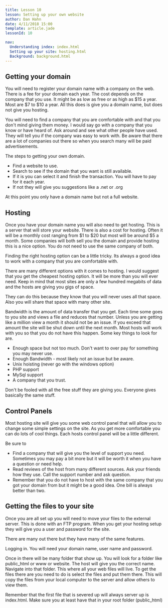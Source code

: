 ```yaml
---
title: Lesson 10
lesson: Setting up your own website
author: Dan Hahn
date: 4/11/2018 15:00
template: article.jade
lessonId: 10

nav:
  Understanding index: index.html
  Setting up your site: hosting.html
  Background: background.html
---
```


## Getting your domain

You will need to register your domain name with a company on the web. There is a fee for your domain each year. The cost depends on the company that you use. It might be as low as free or as high as $15 a year. Most are $7 to $10 a year. All this does is give you a domain name, but does not give you hosting.

You will need to find a company that you are comfortable with and that you don't mind giving them money. I would say go with a company that you know or have heard of. Ask around and see what other people have used. They will tell you if the company was easy to work with. Be aware that there are a lot of companies out there so when you search many will be paid advertisements.

The steps to getting your own domain.

* Find a website to use.
* Search to see if the domain that you want is still available.
* If it is you can select it and finish the transaction. You will have to pay for it each year.
* If not they will give you suggestions like a .net or .org

At this point you only have a domain name but not a full website.

## Hosting

Once you have your domain name you will also need to get hosting. This is a server that will store your website. There is also a cost for hosting. Often it will be a monthly cost ranging from $1 to $20 but most will be around $5 a month. Some companies will both sell you the domain and provide hosting this is a nice option. You do not need to use the same company of both.

Finding the right hosting option can be a little tricky. Its always a good idea to work with a company that you are comfortable with.

There are many different options with it comes to hosting. I would suggest that you get the cheapest hosting option. It will be more than you will ever need. Keep in mind that most sites are only a few hundred megabits of data and the hosts are giving you gigs of space.

They can do this because they know that you will never uses all that space. Also you will share that space with many other site.

Bandwidth is the amount of data transfer that you get. Each time some goes to you site and views a file and reduces that number. Unless you are getting like a million view a month it should not be an issue. If you exceed that amount the site will be shut down until the next month. Most hosts will work with you so that you do not have this happen.
Some key things to look for are.

* Enough space but not too much. Don't want to over pay for something you may never use.
* Enough Bandwidth - most likely not an issue but be aware.
* Unix hoisting (never go with the windows option)
* PHP support
* MySql support
* A company that you trust.

Don't be fooled with all the free stuff they are giving you. Everyone gives basically the same stuff.

## Control Panels

Most hosting site will give you some web control panel that will allow you to change some simple settings on the site. As you get more comfortable you can do lots of cool things. Each hosts control panel will be a little different.

Be sure to

* Find a company that will give you the level of support you need. Sometimes you may pay a bit more but it will be worth it when you have a question or need help.
* Read reviews of the host from many different sources. Ask your friends how they use. Call the support number and ask question.
* Remember that you do not have to host with the same company that you got your domain from but it might be a good idea. One bill is always better than two.

## Getting the files to your site

Once you are all set up you will need to move your files to the external server. This is done with an FTP program. When you get your hosting setup they will give you a user and password for the site.

There are many out there but they have many of the same features.

Logging in. You will need your domain name, user name and password.

Once in there will be many folder that show up. You will look for a folder like public_html or www or website. The host will give you the correct name. Navigate into that folder. This where all your web files will live. To get the files there are you need to do is select the files and put them there. This will copy the files from your local computer to the server and allow others to view them.

Remember that the first file that is severed up will always server up is index.html. Make sure you at least have that in your root folder (public_html)
